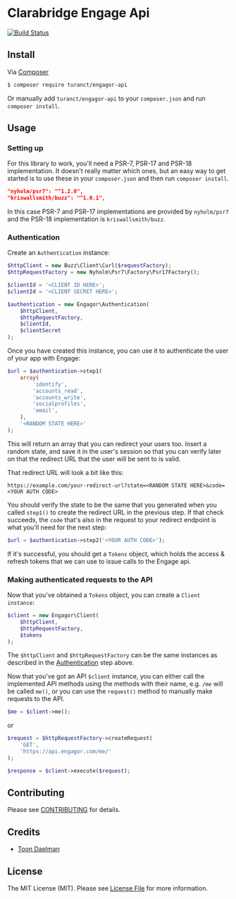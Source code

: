 # Clarabridge Engage Api

<a href="https://travis-ci.org/turanct/engagor-api"><img src="https://travis-ci.org/turanct/engagor-api.svg?branch=master" alt="Build Status"></a>


## Install

Via [Composer](https://getcomposer.org/)

```bash
$ composer require turanct/engagor-api
```

Or manually add `turanct/engagor-api` to your `composer.json` and run `composer install`.


## Usage

### Setting up

For this library to work, you'll need a PSR-7, PSR-17 and PSR-18 implementation. It doesn't really matter which ones, but an easy way to get started is to use these in your `composer.json` and then run `composer install`.

```json
"nyholm/psr7": "^1.2.0",
"kriswallsmith/buzz": "^1.0.1",
```

In this case PSR-7 and PSR-17 implementations are provided by `nyholm/psr7` and the PSR-18 implementation is `kriswallsmith/buzz`.


### Authentication

Create an `Authentication` instance:

```php
$httpClient = new Buzz\Client\Curl($requestFactory);
$httpRequestFactory = new Nyholm\Psr7\Factory\Psr17Factory();

$clientId = '<CLIENT ID HERE>';
$clientId = '<CLIENT SECRET HERE>';

$authentication = new Engagor\Authentication(
    $httpClient,
    $httpRequestFactory,
    $clientId,
    $clientSecret
);
```

Once you have created this instance, you can use it to authenticate the user of your app with Engage:

```php
$url = $authentication->step1(
    array(
        'identify',
        'accounts_read',
        'accounts_write',
        'socialprofiles',
        'email',
    ),
    '<RANDOM STATE HERE>'
);
```

This will return an array that you can redirect your users too. Insert a random state, and save it in the user's session so that you can verify later on that the redirect URL that the user will be sent to is valid.

That redirect URL will look a bit like this:

```
https://example.com/your-redirect-url?state=<RANDOM STATE HERE>&code=<YOUR AUTH CODE>
```

You should verify the state to be the same that you generated when you called `step1()` to create the redirect URL in the previous step. If that check succeeds, the `code` that's also in the request to your redirect endpoint is what you'll need for the next step:

```php
$url = $authentication->step2('<YOUR AUTH CODE>');
```

If it's successful, you should get a `Tokens` object, which holds the access & refresh tokens that we can use to issue calls to the Engage api.


### Making authenticated requests to the API

Now that you've obtained a `Tokens` object, you can create a `Client instance`:

```php
$client = new Engagor\Client(
    $httpClient,
    $httpRequestFactory,
    $tokens
);
```

The `$httpClient` and `$httpRequestFactory` can be the same instances as described in the [Authentication](#authentication) step above.

Now that you've got an API `$client` instance, you can either call the implemented API methods using the methods with their name, e.g. `/me` will be called `me()`, or you can use the `request()` method to manually make requests to the API.

```php
$me = $client->me();
```

or

```php
$request = $httpRequestFactory->createRequest(
    'GET',
    'https://api.engagor.com/me/'
);

$response = $client->execute($request);
```


## Contributing

Please see [CONTRIBUTING](CONTRIBUTING.md) for details.


## Credits

- [Toon Daelman](https://github.com/turanct)


## License

The MIT License (MIT). Please see [License File](LICENSE.md) for more information.
